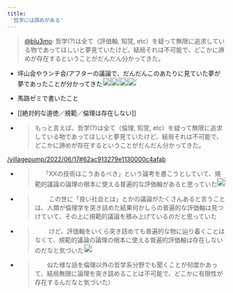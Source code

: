```yaml
---
title:
 '哲学には諦めがある'
---
```


> [@blu3mo](https://twitter.com/blu3mo/status/1537791141688807425): 哲学(?)は全て（評価軸, 知覚, etc）を疑って無限に追求している物であってほしいと夢見ていたけど、結局それは不可能で、どこかに諦めが存在するということがだんだん分かってきた。
- 坪山会やランチ会/アフターの議論で、だんだんこのあたりに見ていた夢が夢であったことが分かってきた<img src='https://scrapbox.io/api/pages/blu3mo-public/blu3mo/icon' alt='blu3mo.icon' height="19.5"/><img src='https://scrapbox.io/api/pages/blu3mo-public/blu3mo/icon' alt='blu3mo.icon' height="19.5"/><img src='https://scrapbox.io/api/pages/blu3mo-public/blu3mo/icon' alt='blu3mo.icon' height="19.5"/><img src='https://scrapbox.io/api/pages/blu3mo-public/blu3mo/icon' alt='blu3mo.icon' height="19.5"/>

- 馬路ゼミで書いたこと
- [[絶対的な道徳／規範／倫理は存在しない]]
- >  もっと言えば、哲学(?)は全て（倫理, 知覚, etc）を疑って無限に追求している物であってほしいと夢見ていたけど、結局それは不可能で、どこかに諦めが存在するということがだんだん分かってきた。


[/villagepump/2022/06/17#62ac913279e1130000c4afab](https://scrapbox.io/villagepump/2022/06/17#62ac913279e1130000c4afab)
- >  　 「XXの技術はこうあるべき」という論考を書こうとしていて、規範的議論の論理の根本に使える普遍的な評価軸があると思っていた<img src='https://scrapbox.io/api/pages/blu3mo-public/blu3mo/icon' alt='blu3mo.icon' height="19.5"/>
- >   　 　この世に「良い社会とは」とかの議論がたくさんあると言うことは、人類が倫理学を突き詰めた結果何かしらの普遍的な評価軸は見つけていて、その上に規範的議論を積み上げているのだと思っていた
- >  　 　けど、評価軸をいくら突き詰めても普遍的な物に辿り着くことはなくて、規範的議論の論理の根本に使える普遍的評価軸は存在しないのだなと気づいた<img src='https://scrapbox.io/api/pages/blu3mo-public/blu3mo/icon' alt='blu3mo.icon' height="19.5"/>
- >   　　似た様な話を倫理以外の哲学系分野でも聞くことが何度かあって、結局無限に論理を突き詰めることは不可能で、どこかに有限性が存在するんだなと気づいた）
